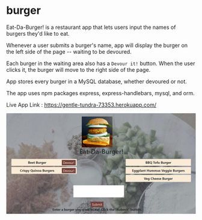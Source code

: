 # burger
Eat-Da-Burger! is a restaurant app that lets users input the names of burgers they'd like to eat.

Whenever a user submits a burger's name, app will display the burger on the left side of the page -- waiting to be devoured.

Each burger in the waiting area also has a `Devour it!` button. When the user clicks it, the burger will move to the right side of the page.

App stores every burger in a MySQL database, whether devoured or not.

The app uses npm packages express, express-handlebars, mysql, and orm.

Live App Link : https://gentle-tundra-73353.herokuapp.com/


![screenshot](public/assets/img/screenshot.png)
